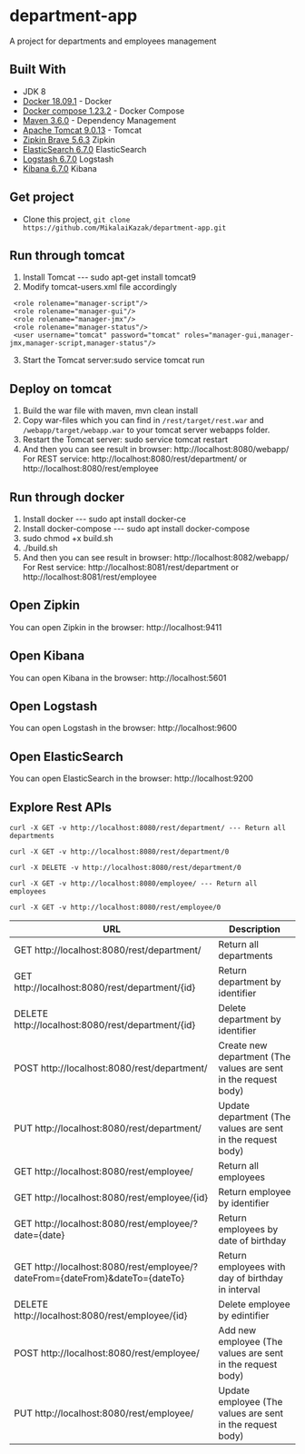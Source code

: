 # department-app
A project for departments and employees management

## Built With
* JDK 8
* [Docker 18.09.1](https://www.docker.com/) - Docker
* [Docker compose 1.23.2](https://docs.docker.com/compose/) - Docker Compose
* [Maven 3.6.0](https://maven.apache.org/) - Dependency Management
* [Apache Tomcat 9.0.13](http://tomcat.apache.org/) - Tomcat
* [Zipkin Brave 5.6.3](https://github.com/apache/incubator-zipkin-brave) Zipkin
* [ElasticSearch 6.7.0](https://www.elastic.co/) ElasticSearch
* [Logstash 6.7.0](https://www.elastic.co/products/logstash) Logstash
* [Kibana 6.7.0](https://www.elastic.co/products/kibana) Kibana 

## Get project
* Clone this project, ``` git clone https://github.com/MikalaiKazak/department-app.git ```

## Run through tomcat 
1. Install Tomcat --- sudo apt-get install tomcat9
2. Modify tomcat-users.xml file accordingly
```
 <role rolename="manager-script"/>  
 <role rolename="manager-gui"/>  
 <role rolename="manager-jmx"/>  
 <role rolename="manager-status"/>  
 <user username="tomcat" password="tomcat" roles="manager-gui,manager-jmx,manager-script,manager-status"/>  
```
3. Start the Tomcat server:sudo service tomcat run

## Deploy on tomcat
1. Build the war file with maven, mvn clean install
2. Copy war-files which you can find in ``` /rest/target/rest.war ``` and ``` /webapp/target/webapp.war``` to your tomcat server webapps folder.
3. Restart the Tomcat server: sudo service tomcat restart
4. And then you can see result in browser: http://localhost:8080/webapp/ For REST service: http://localhost:8080/rest/department/ or http://localhost:8080/rest/employee

## Run through docker
1. Install docker --- sudo apt install docker-ce
2. Install docker-compose --- sudo apt install docker-compose
3. sudo chmod +x build.sh
4. ./build.sh
5. And then you can see result in browser: http://localhost:8082/webapp/ For Rest service: http://localhost:8081/rest/department or http://localhost:8081/rest/employee

## Open Zipkin

You can open Zipkin in the browser: http://localhost:9411

## Open Kibana

You can open Kibana in the browser: http://localhost:5601

## Open Logstash

You can open Logstash in the browser: http://localhost:9600

## Open ElasticSearch

You can open ElasticSearch in the browser: http://localhost:9200


## Explore Rest APIs

```
curl -X GET -v http://localhost:8080/rest/department/ --- Return all departments

curl -X GET -v http://localhost:8080/rest/department/0

curl -X DELETE -v http://localhost:8080/rest/department/0

curl -X GET -v http://localhost:8080/employee/ --- Return all employees

curl -X GET -v http://localhost:8080/rest/employee/0

```

| URL | Description |
| --- | --- |
  | GET http://localhost:8080/rest/department/ |                                    Return all departments
  | GET http://localhost:8080/rest/department/{id} |                                Return department by identifier
  | DELETE http://localhost:8080/rest/department/{id} |                             Delete department by identifier
  | POST http://localhost:8080/rest/department/ |                                   Create new department (The values are sent in the request body)
  | PUT http://localhost:8080/rest/department/ |                                    Update department (The values are sent in the request body)
  | GET http://localhost:8080/rest/employee/ |                                      Return all employees          
  | GET http://localhost:8080/rest/employee/{id} |                                  Return employee by identifier  
  | GET http://localhost:8080/rest/employee/?date={date} |                          Return employees by date of birthday
  | GET http://localhost:8080/rest/employee/?dateFrom={dateFrom}&dateTo={dateTo} |  Return employees with day of birthday in interval
  | DELETE http://localhost:8080/rest/employee/{id} |                               Delete employee by edintifier
  | POST http://localhost:8080/rest/employee/ |                                     Add new employee (The values are sent in the request body)
  | PUT http://localhost:8080/rest/employee/ |                                      Update employee (The values are sent in the request body)
  
